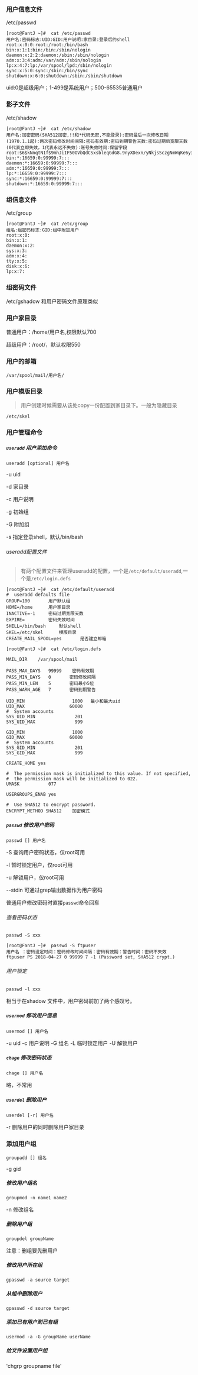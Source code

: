 ###   用户信息文件
/etc/passwd

```
[root@FantJ ~]#  cat /etc/passwd
用户名:密码标志:UID:GID:用户说明:家目录:登录后的shell
root:x:0:0:root:/root:/bin/bash
bin:x:1:1:bin:/bin:/sbin/nologin
daemon:x:2:2:daemon:/sbin:/sbin/nologin
adm:x:3:4:adm:/var/adm:/sbin/nologin
lp:x:4:7:lp:/var/spool/lpd:/sbin/nologin
sync:x:5:0:sync:/sbin:/bin/sync
shutdown:x:6:0:shutdown:/sbin:/sbin/shutdown

```
uid:0是超级用户；1-499是系统用户；500-65535普通用户
###   影子文件
/etc/shadow
```
[root@FantJ ~]#  cat /etc/shadow
用户名:加密密码(SHA512加密,!!和*代码无密,不能登录):密码最后一次修改日期(1970.1.1起):两次密码修改时间间隔:密码有效期:密码到期警告天数:密码过期后宽限天数(0代表立即失效，1代表永远不失效):账号失效时间:保留字段
root:$6$kNnqtN1f$9mhJiIF50OVbQdCSxsbleqGdG8.9nyXDexn/yNkjsSczgNmWqKe6y3mgVyStOwfmaXulppdXCBLDBBaisHUr/.:17638:0:99999:7:::
bin:*:16659:0:99999:7:::
daemon:*:16659:0:99999:7:::
adm:*:16659:0:99999:7:::
lp:*:16659:0:99999:7:::
sync:*:16659:0:99999:7:::
shutdown:*:16659:0:99999:7:::
```
###   组信息文件
/etc/group

```
[root@FantJ ~]#  cat /etc/group
组名:组密码标志:GID:组中附加用户
root:x:0:
bin:x:1:
daemon:x:2:
sys:x:3:
adm:x:4:
tty:x:5:
disk:x:6:
lp:x:7:

```
###   组密码文件
/etc/gshadow
和用户密码文件原理类似


###   用户家目录
普通用户：/home/用户名,权限默认700

超级用户：/root/，默认权限550

###   用户的邮箱

`/var/spool/mail/用户名/`


###   用户模版目录
>用户创建时候需要从该处copy一份配置到家目录下。一般为隐藏目录

`/etc/skel`

###   用户管理命令

#####    `useradd`   用户添加命令
`useradd [optional] 用户名`

-u  uid

-d  家目录

-c  用户说明

-g  初始组

-G  附加组

-s  指定登录shell，默认/bin/bash

######   useradd配置文件
>有两个配置文件来管理useradd的配置，一个是`/etc/default/useradd`,一个是`/etc/login.defs`

```
[root@FantJ ~]#  cat /etc/default/useradd 
#  useradd defaults file
GROUP=100       用户默认组
HOME=/home      用户家目录
INACTIVE=-1     密码过期宽限天数
EXPIRE=         密码失效时间
SHELL=/bin/bash     默认shell
SKEL=/etc/skel      模版目录
CREATE_MAIL_SPOOL=yes       是否建立邮箱

```
```
[root@FantJ ~]#  cat /etc/login.defs 

MAIL_DIR	/var/spool/mail

PASS_MAX_DAYS	99999    密码有效期
PASS_MIN_DAYS	0       密码修改间隔
PASS_MIN_LEN	5       密码最小5位
PASS_WARN_AGE	7       密码到期警告

UID_MIN                  1000   最小和最大uid
UID_MAX                 60000
#  System accounts
SYS_UID_MIN               201
SYS_UID_MAX               999

GID_MIN                  1000
GID_MAX                 60000
#  System accounts
SYS_GID_MIN               201
SYS_GID_MAX               999

CREATE_HOME	yes

#  The permission mask is initialized to this value. If not specified, 
#  the permission mask will be initialized to 022.
UMASK           077

USERGROUPS_ENAB yes

#  Use SHA512 to encrypt password.
ENCRYPT_METHOD SHA512    加密模式
``` 

#####    `passwd`    修改用户密码
`passwd [] 用户名`

-S 查询用户密码状态，仅root可用

-l  暂时锁定用户，仅root可用

-u  解锁用户，仅root可用

--stdin     可通过grep输出数据作为用户密码

普通用户修改密码时直接`passwd`命令回车

######   查看密码状态
`passwd -S xxx`

```
[root@FantJ ~]#  passwd -S ftpuser
用户名 ：密码设定时间：密码修改时间间隔：密码有效期：警告时间：密码不失效
ftpuser PS 2018-04-27 0 99999 7 -1 (Password set, SHA512 crypt.)
```
######   用户锁定
`passwd -l xxx`

相当于在shadow 文件中，用户密码前加了两个感叹号。
#####    `usermod`   修改用户信息
`usermod [] 用户名`

-u  uid
-c  用户说明
-G  组名
-L  临时锁定用户
-U  解锁用户
#####    `chage`     修改密码状态
`chage [] 用户名`

略，不常用
#####    `userdel`   删除用户
`userdel [-r] 用户名`

-r  删除用户的同时删除用户家目录
###   添加用户组
`groupadd [] 组名`

-g gid

#####    修改用户组名
`groupmod -n name1 name2`

-n   修改组名

#####    删除用户组
`groupdel groupName`

注意：删组要先删用户


#####    修改用户所在组
`gpasswd -a source target`
#####    从组中删除用户
`gpasswd -d source target`

#####    添加已有用户到已有组

`usermod -a -G groupName userName`

#####    给文件设置用户组
'chgrp  groupname  file'